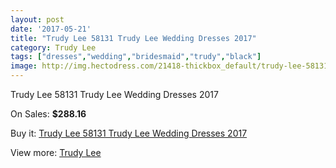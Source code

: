 ```yaml
---
layout: post
date: '2017-05-21'
title: "Trudy Lee 58131 Trudy Lee Wedding Dresses 2017"
category: Trudy Lee
tags: ["dresses","wedding","bridesmaid","trudy","black"]
image: http://img.hectodress.com/21418-thickbox_default/trudy-lee-58131-trudy-lee-wedding-dresses-2013.jpg
---
```

Trudy Lee 58131 Trudy Lee Wedding Dresses 2017

On Sales: **$288.16**
<a href="https://www.hectodress.com/trudy-lee/9947-trudy-lee-58131-trudy-lee-wedding-dresses-2013.html"><amp-img layout="responsive" width="600" height="600" src="//img.hectodress.com/21418-thickbox_default/trudy-lee-58131-trudy-lee-wedding-dresses-2013.jpg" alt="Trudy Lee 58131 Trudy Lee Wedding Dresses 2017 0" /></a>

Buy it: [Trudy Lee 58131 Trudy Lee Wedding Dresses 2017](https://www.hectodress.com/trudy-lee/9947-trudy-lee-58131-trudy-lee-wedding-dresses-2013.html "Trudy Lee 58131 Trudy Lee Wedding Dresses 2017")

View more: [Trudy Lee](https://www.hectodress.com/165-trudy-lee "Trudy Lee")